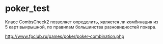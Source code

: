 # poker_test

Класс CombsCheck2 позволяет определить, является ли комбинация из 5 карт выирышной, по правилам большинства разновидностей покера. 

http://www.fpclub.ru/games/poker/poker-combination.php
